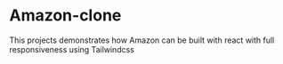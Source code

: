 # Amazon-clone
This projects demonstrates how Amazon can be built with react with full responsiveness using Tailwindcss
